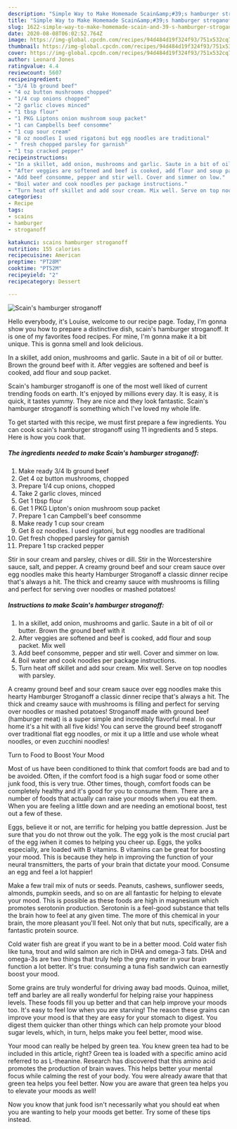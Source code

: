 ```yaml
---
description: "Simple Way to Make Homemade Scain&amp;#39;s hamburger stroganoff"
title: "Simple Way to Make Homemade Scain&amp;#39;s hamburger stroganoff"
slug: 1622-simple-way-to-make-homemade-scain-and-39-s-hamburger-stroganoff
date: 2020-08-08T06:02:52.764Z
image: https://img-global.cpcdn.com/recipes/94d484d19f324f93/751x532cq70/scains-hamburger-stroganoff-recipe-main-photo.jpg
thumbnail: https://img-global.cpcdn.com/recipes/94d484d19f324f93/751x532cq70/scains-hamburger-stroganoff-recipe-main-photo.jpg
cover: https://img-global.cpcdn.com/recipes/94d484d19f324f93/751x532cq70/scains-hamburger-stroganoff-recipe-main-photo.jpg
author: Leonard Jones
ratingvalue: 4.4
reviewcount: 5607
recipeingredient:
- "3/4 lb ground beef"
- "4 oz button mushrooms chopped"
- "1/4 cup onions chopped"
- "2 garlic cloves minced"
- "1 tbsp flour"
- "1 PKG Liptons onion mushroom soup packet"
- "1 can Campbells beef consomme"
- "1 cup sour cream"
- "8 oz noodles I used rigatoni but egg noodles are traditional"
- " fresh chopped parsley for garnish"
- "1 tsp cracked pepper"
recipeinstructions:
- "In a skillet, add onion, mushrooms and garlic. Saute in a bit of oil or butter. Brown the ground beef with it"
- "After veggies are softened and beef is cooked, add flour and soup packet. Mix well"
- "Add beef consomme, pepper and stir well. Cover and simmer on low."
- "Boil water and cook noodles per package instructions."
- "Turn heat off skillet and add sour cream. Mix well. Serve on top noodles with parsley."
categories:
- Recipe
tags:
- scains
- hamburger
- stroganoff

katakunci: scains hamburger stroganoff 
nutrition: 155 calories
recipecuisine: American
preptime: "PT28M"
cooktime: "PT52M"
recipeyield: "2"
recipecategory: Dessert

---
```



![Scain&#39;s hamburger stroganoff](https://img-global.cpcdn.com/recipes/94d484d19f324f93/751x532cq70/scains-hamburger-stroganoff-recipe-main-photo.jpg)

Hello everybody, it's Louise, welcome to our recipe page. Today, I'm gonna show you how to prepare a distinctive dish, scain&#39;s hamburger stroganoff. It is one of my favorites food recipes. For mine, I'm gonna make it a bit unique. This is gonna smell and look delicious.

In a skillet, add onion, mushrooms and garlic. Saute in a bit of oil or butter. Brown the ground beef with it. After veggies are softened and beef is cooked, add flour and soup packet.

Scain&#39;s hamburger stroganoff is one of the most well liked of current trending foods on earth. It's enjoyed by millions every day. It is easy, it is quick, it tastes yummy. They are nice and they look fantastic. Scain&#39;s hamburger stroganoff is something which I've loved my whole life.


To get started with this recipe, we must first prepare a few ingredients. You can cook scain&#39;s hamburger stroganoff using 11 ingredients and 5 steps. Here is how you cook that.

<!--inarticleads1-->

##### The ingredients needed to make Scain&#39;s hamburger stroganoff:

1. Make ready 3/4 lb ground beef
1. Get 4 oz button mushrooms, chopped
1. Prepare 1/4 cup onions, chopped
1. Take 2 garlic cloves, minced
1. Get 1 tbsp flour
1. Get 1 PKG Lipton&#39;s onion mushroom soup packet
1. Prepare 1 can Campbell&#39;s beef consomme
1. Make ready 1 cup sour cream
1. Get 8 oz noodles. I used rigatoni, but egg noodles are traditional
1. Get  fresh chopped parsley for garnish
1. Prepare 1 tsp cracked pepper


Stir in sour cream and parsley, chives or dill. Stir in the Worcestershire sauce, salt, and pepper. A creamy ground beef and sour cream sauce over egg noodles make this hearty Hamburger Stroganoff a classic dinner recipe that&#39;s always a hit. The thick and creamy sauce with mushrooms is filling and perfect for serving over noodles or mashed potatoes! 

<!--inarticleads2-->

##### Instructions to make Scain&#39;s hamburger stroganoff:

1. In a skillet, add onion, mushrooms and garlic. Saute in a bit of oil or butter. Brown the ground beef with it
1. After veggies are softened and beef is cooked, add flour and soup packet. Mix well
1. Add beef consomme, pepper and stir well. Cover and simmer on low.
1. Boil water and cook noodles per package instructions.
1. Turn heat off skillet and add sour cream. Mix well. Serve on top noodles with parsley.


A creamy ground beef and sour cream sauce over egg noodles make this hearty Hamburger Stroganoff a classic dinner recipe that&#39;s always a hit. The thick and creamy sauce with mushrooms is filling and perfect for serving over noodles or mashed potatoes! Stroganoff made with ground beef (hamburger meat) is a super simple and incredibly flavorful meal. In our home it&#39;s a hit with all five kids! You can serve the ground beef stroganoff over traditional flat egg noodles, or mix it up a little and use whole wheat noodles, or even zucchini noodles! 

Turn to Food to Boost Your Mood


Most of us have been conditioned to think that comfort foods are bad and to be avoided. Often, if the comfort food is a high sugar food or some other junk food, this is very true. Other times, though, comfort foods can be completely healthy and it's good for you to consume them. There are a number of foods that actually can raise your moods when you eat them. When you are feeling a little down and are needing an emotional boost, test out a few of these.

Eggs, believe it or not, are terrific for helping you battle depression. Just be sure that you do not throw out the yolk. The egg yolk is the most crucial part of the egg iwhen it comes to helping you cheer up. Eggs, the yolks especially, are loaded with B vitamins. B vitamins can be great for boosting your mood. This is because they help in improving the function of your neural transmitters, the parts of your brain that dictate your mood. Consume an egg and feel a lot happier!

Make a few trail mix of nuts or seeds. Peanuts, cashews, sunflower seeds, almonds, pumpkin seeds, and so on are all fantastic for helping to elevate your mood. This is possible as these foods are high in magnesium which promotes serotonin production. Serotonin is a feel-good substance that tells the brain how to feel at any given time. The more of this chemical in your brain, the more pleasant you'll feel. Not only that but nuts, specifically, are a fantastic protein source.

Cold water fish are great if you want to be in a better mood. Cold water fish like tuna, trout and wild salmon are rich in DHA and omega-3 fats. DHA and omega-3s are two things that truly help the grey matter in your brain function a lot better. It's true: consuming a tuna fish sandwich can earnestly boost your mood. 

Some grains are truly wonderful for driving away bad moods. Quinoa, millet, teff and barley are all really wonderful for helping raise your happiness levels. These foods fill you up better and that can help improve your moods too. It's easy to feel low when you are starving! The reason these grains can improve your mood is that they are easy for your stomach to digest. You digest them quicker than other things which can help promote your blood sugar levels, which, in turn, helps make you feel better, mood wise.

Your mood can really be helped by green tea. You knew green tea had to be included in this article, right? Green tea is loaded with a specific amino acid referred to as L-theanine. Research has discovered that this amino acid promotes the production of brain waves. This helps better your mental focus while calming the rest of your body. You were already aware that that green tea helps you feel better. Now you are aware that green tea helps you to elevate your moods as well!

Now you know that junk food isn't necessarily what you should eat when you are wanting to help your moods get better. Try  some  of  these  tips  instead.

